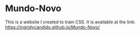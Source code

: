 # Mundo-Novo
This is a website I created to train CSS.
It is available at the link: https://ingridycandido.github.io/Mundo-Novo/
